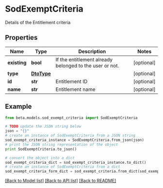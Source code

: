 # SodExemptCriteria

Details of the Entitlement criteria

## Properties
Name | Type | Description | Notes
------------ | ------------- | ------------- | -------------
**existing** | **bool** | If the entitlement already belonged to the user or not. | [optional] 
**type** | [**DtoType**](DtoType.md) |  | [optional] 
**id** | **str** | Entitlement ID | [optional] 
**name** | **str** | Entitlement name | [optional] 

## Example

```python
from beta.models.sod_exempt_criteria import SodExemptCriteria

# TODO update the JSON string below
json = "{}"
# create an instance of SodExemptCriteria from a JSON string
sod_exempt_criteria_instance = SodExemptCriteria.from_json(json)
# print the JSON string representation of the object
print SodExemptCriteria.to_json()

# convert the object into a dict
sod_exempt_criteria_dict = sod_exempt_criteria_instance.to_dict()
# create an instance of SodExemptCriteria from a dict
sod_exempt_criteria_form_dict = sod_exempt_criteria.from_dict(sod_exempt_criteria_dict)
```
[[Back to Model list]](../README.md#documentation-for-models) [[Back to API list]](../README.md#documentation-for-api-endpoints) [[Back to README]](../README.md)


